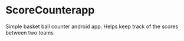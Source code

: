 # ScoreCounterapp
Simple basket ball counter android app. Helps keep track of the scores between two teams
